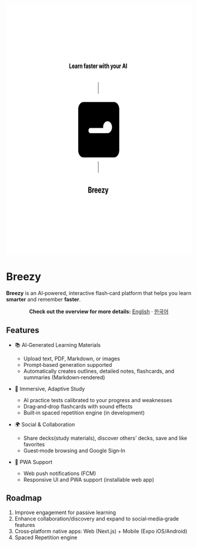 <p align="center">
  <a href="https://breezylearn.com" target="blank"><img src="assets/breezy-banner.png" width="680" height="680" alt="Breezy OG banner" /></a>
</p>

# Breezy

**Breezy** is an AI‑powered, interactive flash‑card platform that helps you learn **smarter** and remember **faster**.

<p align="center">
  <strong>Check out the overview for more details:</strong>
  <a href="documents/overview_en.md">English</a> · <a href="documents/overview_kr.md">한국어</a>
</p>

## Features

- 📚 AI‑Generated Learning Materials

  - Upload text, PDF, Markdown, or images
  - Prompt‑based generation supported
  - Automatically creates outlines, detailed notes, flashcards, and summaries (Markdown‑rendered)

- 🧠 Immersive, Adaptive Study

  - AI practice tests calibrated to your progress and weaknesses
  - Drag‑and‑drop flashcards with sound effects
  - Built‑in spaced repetition engine (in development)

- 🌍 Social & Collaboration

  - Share decks(study materials), discover others’ decks, save and like favorites
  - Guest‑mode browsing and Google Sign‑In

- 📱 PWA Support
  - Web push notifications (FCM)
  - Responsive UI and PWA support (installable web app)

## Roadmap

1. Improve engagement for passive learning
2. Enhance collaboration/discovery and expand to social‑media‑grade features
3. Cross‑platform native apps: Web (Next.js) + Mobile (Expo iOS/Android)
4. Spaced Repetition engine
